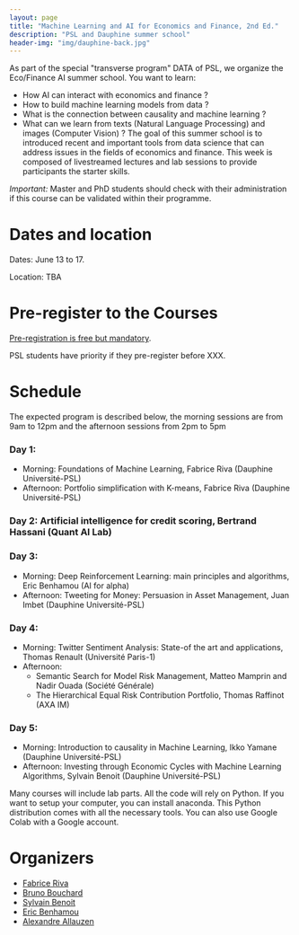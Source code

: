 ```yaml
---
layout: page
title: "Machine Learning and AI for Economics and Finance, 2nd Ed."
description: "PSL and Dauphine summer school"
header-img: "img/dauphine-back.jpg"
---
```


As part of the special "transverse program" DATA of PSL, we organize the Eco/Finance AI summer school. You want to learn: 
- How AI can interact with economics and finance ?
- How to build machine learning models from data ?
- What is the connection between causality and machine learning ? 
- What can we learn from texts (Natural Language Processing) and images (Computer Vision) ? 
The goal of this summer school is to introduced recent and important tools from data science that can  address issues in the fields of economics and finance. This week  is composed of  livestreamed lectures and lab sessions to provide participants the starter skills. 



_Important:_ Master and PhD students should check with their administration if this course can be validated within their programme. 




# Dates and location


Dates: June 13 to 17.

Location: TBA

# Pre-register to the Courses


[Pre-registration is free but mandatory](https://forms.gle/ztq59GHq2JD91kDk9).

PSL students have priority if they pre-register before XXX.



# Schedule


The expected program is described below, the morning sessions are from 9am to 12pm and the afternoon sessions from 2pm to 5pm


### Day 1:
- Morning: Foundations of Machine Learning, Fabrice Riva (Dauphine Université-PSL)
- Afternoon: Portfolio simplification with K-means, Fabrice Riva (Dauphine Université-PSL)

### Day 2: Artificial intelligence for credit scoring, Bertrand Hassani (Quant AI Lab)

### Day 3:
- Morning: Deep Reinforcement Learning: main principles and algorithms, Eric Benhamou (AI for alpha)
- Afternoon: Tweeting for Money: Persuasion in Asset Management, Juan Imbet (Dauphine Université-PSL)

### Day 4:
- Morning: Twitter Sentiment Analysis: State-of the art and applications, Thomas Renault (Université Paris-1)
- Afternoon:
  - Semantic Search for Model Risk Management, Matteo Mamprin and Nadir Ouada (Société Générale)
  - The Hierarchical Equal Risk Contribution Portfolio, Thomas Raffinot (AXA IM)

### Day 5:
- Morning: Introduction to causality in Machine Learning, Ikko Yamane (Dauphine Université-PSL)
- Afternoon: Investing through Economic Cycles with Machine Learning Algorithms, Sylvain Benoit (Dauphine Université-PSL)



Many courses will include lab parts. All the code will rely on Python. If you want to setup your computer, you can install anaconda. This Python distribution comes with all the necessary tools. You can also use Google Colab with a Google account.


# Organizers


- [Fabrice Riva](http://www.finance.dauphine.fr/membres/fabrice-riva/)
- [Bruno Bouchard](https://www.ceremade.dauphine.fr/~bouchard/bouchard.htm)
- [Sylvain Benoit](https://sites.google.com/site/sylvainbenoit87/)
- [Eric Benhamou](https://www.lamsade.dauphine.fr/~ebenhamou/)
- [Alexandre Allauzen](https://allauzen.github.io/)


